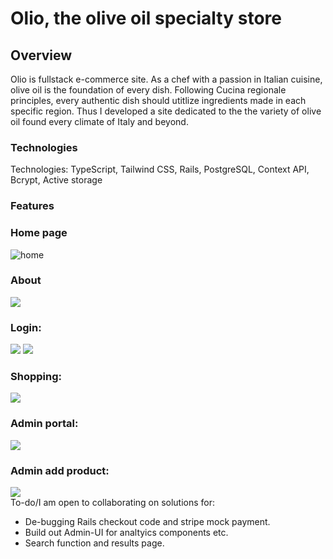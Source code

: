 # Olio, the olive oil specialty store

## Overview

Olio is fullstack e-commerce site. As a chef with a passion in Italian cuisine, olive oil is the foundation of every dish. 
Following Cucina regionale principles, every authentic dish should utitlize ingredients made in each specific region. 
Thus I developed a site dedicated to the the variety of olive oil found every climate of Italy and beyond.

### Technologies

Technologies: TypeScript, Tailwind CSS, Rails, PostgreSQL, Context API, Bcrypt, Active storage

### Features
<h3>Home page</h3>
<image src="" alt= "home"/>
<h3>About</h3>
<image src="https://github.com/ChefJoseph/OlioApp/blob/main/olioappfront/src/assets/about.png"/>
<h3>Login:</h3>
<image src="https://github.com/ChefJoseph/OlioApp/blob/main/olioappfront/src/assets/login.png"/>
<image src="https://github.com/ChefJoseph/OlioApp/blob/main/olioappfront/src/assets/createform.png"/>
<h3>Shopping:</h3>
<image src="https://github.com/ChefJoseph/OlioApp/blob/main/olioappfront/src/assets/shopping.png"/>
<h3>Admin portal:</h3>
<image src="https://github.com/ChefJoseph/OlioApp/blob/main/olioappfront/src/assets/adminhome.png"/>
<h3>Admin add product:</h3>
<image src="https://github.com/ChefJoseph/OlioApp/blob/main/olioappfront/src/assets/add new product.png"/>

<br>
To-do/I am open to collaborating on solutions for:
     <ul>
     <li>
     De-bugging Rails checkout code and stripe mock payment.
     </li>
     <li>
     Build out Admin-UI for analtyics components etc. 
     </li>
     <li>
     Search function and results page.
     </li>
     </ul>
